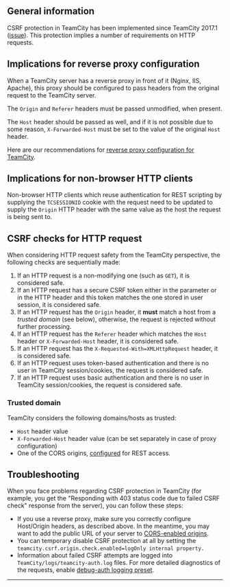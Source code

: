 [//]: # (title: CSRF Protection)
[//]: # (auxiliary-id: CSRF Protection)


## General information

CSRF protection in TeamCity has been implemented since TeamCity 2017.1 ([issue](https://youtrack.jetbrains.com/issue/TW-17762)). This protection implies a number of requirements on HTTP requests.

## Implications for reverse proxy configuration

When a TeamCity server has a reverse proxy in front of it (Nginx, IIS, Apache), this proxy should be configured to pass headers from the original request to the TeamCity server.

The `Origin` and `Referer` headers must be passed unmodified, when present.

The  `Host` header should be passed as well, and if it is not possible due to some reason, `X-Forwarded-Host` must be set to the value of the original `Host` header. 

Here are our recommendations for [reverse proxy configuration for TeamCity](how-to.md#Set+Up+TeamCity+behind+a+Proxy+Server).

## Implications for non-browser HTTP clients

Non\-browser HTTP clients which reuse authentication for REST scripting by supplying the `TCSESSIONID` cookie with the request need to be updated to supply the `Origin` HTTP header with the same value as the host the request is being sent to. 

## CSRF checks for HTTP request

When considering HTTP request safety from the TeamCity perspective, the following checks are sequentially made:
1. If an HTTP request is a non\-modifying one (such as `GET`), it is considered safe.
2. If an HTTP request has a secure CSRF token either in the parameter or in the HTTP header and this token matches the one stored in user session, it is considered safe.
3. If an HTTP request has the `Origin` header, it __must__ match a host from a _trusted domain_ (see below), otherwise, the request is rejected without further processing.
4. If an HTTP request has the `Referer` header which matches the `Host` header or `X-Forwarded-Host` header, it is considered safe.
5. If an HTTP request has the `X-Requested-With=XMLHttpRequest` header, it is considered safe.
6. If an HTTP request uses token-based authentication and there is no user in TeamCity session/cookies, the request is considered safe.
7. If an HTTP request uses basic authentication and there is no user in TeamCity session/cookies, the request is considered safe.

### Trusted domain

TeamCity considers the following domains/hosts as trusted:
* `Host` header value
* `X-Forwarded-Host` header value (can be set separately in case of proxy configuration)
* One of the CORS origins, [configured](rest-api.md#CORS+Support) for REST access. 

## Troubleshooting

When you face problems regarding CSRF protection in TeamCity (for example, you get the "Responding with 403 status code due to failed CSRF check" response from the server), you can follow these steps:
* If you use a reverse proxy, make sure you correctly configure Host/Origin headers, as described above. In the meantime, you may want to add the public URL of your server to [CORS-enabled origins](rest-api.md#CORS+Support).
* You can temporary disable CSRF protection at all by setting the `teamcity.csrf.origin.check.enabled=logOnly internal property.`
* Information about failed CSRF attempts are logged into `TeamCity/logs/teamcity-auth.log` files. For more detailed diagnostics of the requests, enable [debug-auth logging preset](reporting-issues.md#Logging+events).

__ __
